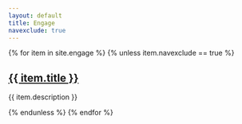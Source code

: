 ```yaml
---
layout: default
title: Engage
navexclude: true
---
```


{% for item in site.engage %}
{% unless item.navexclude == true %}
  <h2><a href="{{ item.url | relative_url }}">{{ item.title }}</a></h2>
  <p>{{ item.description }}</p>
{% endunless %}
{% endfor %}
